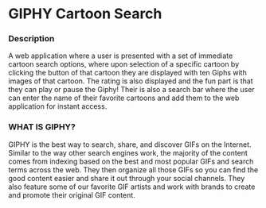 # **GIPHY Cartoon Search**

### **Description**

A web application where a user is presented with a set of immediate cartoon search options, where upon selection of a specific cartoon by clicking the button of that cartoon they are displayed with ten Giphs with images of that cartoon. The rating is also displayed and the fun part is that they can play or pause the Giphy! Their is also a search bar where the user can enter the name of their favorite cartoons and add them to the web application for instant access. 

### **WHAT IS GIPHY?**

GIPHY is the best way to search, share, and discover GIFs on the Internet. Similar to the way other search engines work, the majority of the content comes from indexing based on the best and most popular GIFs and search terms across the web. They then organize all those GIFs so you can find the good content easier and share it out through your social channels. They also feature some of our favorite GIF artists and work with brands to create and promote their original GIF content.